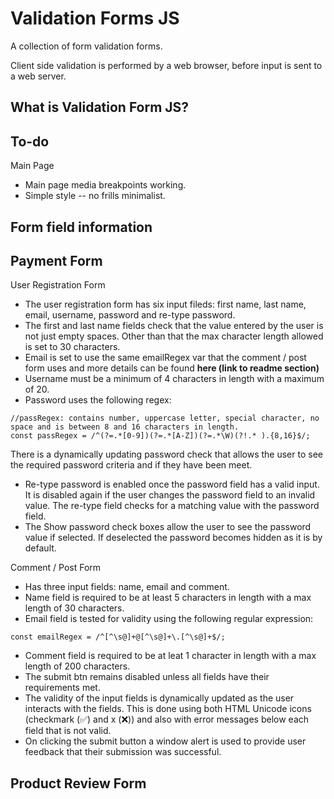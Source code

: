 # Validation Forms JS

A collection of form validation forms.

Client side validation is performed by a web browser, before input is sent to a web server.

## What is Validation Form JS?




## To-do 

Main Page 
- Main page media breakpoints working. 
- Simple style -- no frills minimalist. 

## Form field information

Payment Form 
- 

User Registration Form 
- The user registration form has six input fileds: first name, last name, email, username, password and re-type password. 
- The first and last name fields check that the value entered by the user is not just empty spaces. Other than that the max character length allowed is set to 30 characters. 
- Email is set to use the same emailRegex var that the comment / post form uses and more details can be found **here (link to readme section)**
- Username must be a minimum of 4 characters in length with a maximum of 20. 
- Password uses the following regex: 
```
//passRegex: contains number, uppercase letter, special character, no space and is between 8 and 16 characters in length.
const passRegex = /^(?=.*[0-9])(?=.*[A-Z])(?=.*\W)(?!.* ).{8,16}$/;
```
There is a dynamically updating password check that allows the user to see the required password criteria and if they have been meet. 
- Re-type password is enabled once the password field has a valid input. It is disabled again if the user changes the password field to an invalid value. The re-type field checks for a matching value with the password field. 
- The Show password check boxes allow the user to see the password value if selected. If deselected the password becomes hidden as it is by default.  



Comment / Post Form 
- Has three input fields: name, email and comment. 
- Name field is required to be at least 5 characters in length with a max length of 30 characters. 
- Email field is tested for validity using the following regular expression:
```
const emailRegex = /^[^\s@]+@[^\s@]+\.[^\s@]+$/;
```
- Comment field is required to be at leat 1 character in length with a max length of 200 characters. 
- The submit btn remains disabled unless all fields have their requirements met.
- The validity of the input fields is dynamically updated as the user interacts with the fields. 
This is done using both HTML Unicode icons (checkmark (&#9989;) and x (&#10060;)) and also with error messages below each field that is not valid. 
- On clicking the submit button a window alert is used to provide user feedback that their submission was successful.

Product Review Form 
- 
